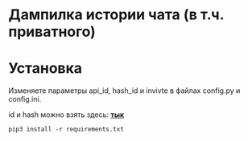 # Дампилка истории чата (в т.ч. приватного)

# Установка
Изменяете параметры api_id, hash_id и invivte в файлах config.py и config.ini.

id и hash можно взять здесь: [**тык**](https://my.telegram.org/auth?to=apps)

`pip3 install -r requirements.txt`